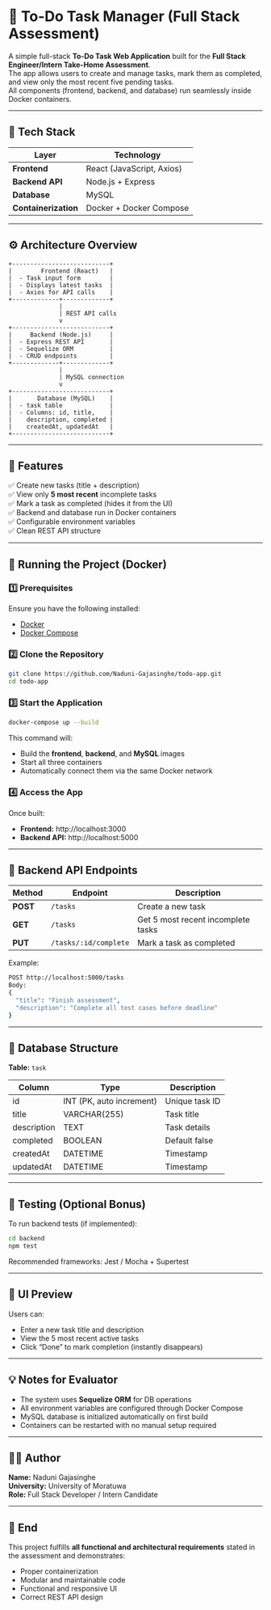 # 🧩 To-Do Task Manager (Full Stack Assessment)

A simple full-stack **To-Do Task Web Application** built for the **Full Stack Engineer/Intern Take-Home Assessment**.  
The app allows users to create and manage tasks, mark them as completed, and view only the most recent five pending tasks.  
All components (frontend, backend, and database) run seamlessly inside Docker containers.

---

## 🚀 Tech Stack

| Layer | Technology |
|--------|-------------|
| **Frontend** | React (JavaScript, Axios) |
| **Backend API** | Node.js + Express |
| **Database** | MySQL |
| **Containerization** | Docker + Docker Compose |

---

## ⚙️ Architecture Overview

```
+---------------------------+
|        Frontend (React)   |
|  - Task input form        |
|  - Displays latest tasks  |
|  - Axios for API calls    |
+-------------+-------------+
              |
              | REST API calls
              v
+---------------------------+
|     Backend (Node.js)     |
|  - Express REST API       |
|  - Sequelize ORM          |
|  - CRUD endpoints         |
+-------------+-------------+
              |
              | MySQL connection
              v
+---------------------------+
|       Database (MySQL)    |
|  - task table             |
|  - Columns: id, title,    |
|    description, completed |
|    createdAt, updatedAt   |
+---------------------------+
```

---

## 🧰 Features

✅ Create new tasks (title + description)  
✅ View only **5 most recent** incomplete tasks  
✅ Mark a task as completed (hides it from the UI)  
✅ Backend and database run in Docker containers  
✅ Configurable environment variables  
✅ Clean REST API structure  

---

## 🐳 Running the Project (Docker)

### 1️⃣ Prerequisites
Ensure you have the following installed:
- [Docker](https://docs.docker.com/get-docker/)
- [Docker Compose](https://docs.docker.com/compose/)

### 2️⃣ Clone the Repository
```bash
git clone https://github.com/Naduni-Gajasinghe/todo-app.git
cd todo-app
```

### 3️⃣ Start the Application
```bash
docker-compose up --build
```

This command will:
- Build the **frontend**, **backend**, and **MySQL** images  
- Start all three containers  
- Automatically connect them via the same Docker network  

### 4️⃣ Access the App
Once built:
- **Frontend:** http://localhost:3000  
- **Backend API:** http://localhost:5000  

---

## 🧱 Backend API Endpoints

| Method | Endpoint | Description |
|--------|-----------|-------------|
| **POST** | `/tasks` | Create a new task |
| **GET** | `/tasks` | Get 5 most recent incomplete tasks |
| **PUT** | `/tasks/:id/complete` | Mark a task as completed |

Example:
```bash
POST http://localhost:5000/tasks
Body:
{
  "title": "Finish assessment",
  "description": "Complete all test cases before deadline"
}
```

---

## 🧩 Database Structure

**Table:** `task`

| Column | Type | Description |
|---------|------|-------------|
| id | INT (PK, auto increment) | Unique task ID |
| title | VARCHAR(255) | Task title |
| description | TEXT | Task details |
| completed | BOOLEAN | Default false |
| createdAt | DATETIME | Timestamp |
| updatedAt | DATETIME | Timestamp |

---

## 🧪 Testing (Optional Bonus)

To run backend tests (if implemented):
```bash
cd backend
npm test
```

Recommended frameworks: Jest / Mocha + Supertest

---

## 🎨 UI Preview

Users can:
- Enter a new task title and description  
- View the 5 most recent active tasks  
- Click “Done” to mark completion (instantly disappears)

---

## 💡 Notes for Evaluator

- The system uses **Sequelize ORM** for DB operations  
- All environment variables are configured through Docker Compose  
- MySQL database is initialized automatically on first build  
- Containers can be restarted with no manual setup required  

---

## 👩‍💻 Author

**Name:** Naduni Gajasinghe  
**University:** University of Moratuwa  
**Role:** Full Stack Developer / Intern Candidate  

---

## 🏁 End

This project fulfills **all functional and architectural requirements** stated in the assessment and demonstrates:
- Proper containerization  
- Modular and maintainable code  
- Functional and responsive UI  
- Correct REST API design  
